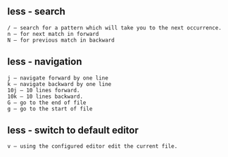 less - search
-------------

```shell
/ – search for a pattern which will take you to the next occurrence.
n – for next match in forward
N – for previous match in backward
```

less - navigation
-----------------

```
j – navigate forward by one line
k – navigate backward by one line
10j – 10 lines forward.
10k – 10 lines backward.
G – go to the end of file
g – go to the start of file
```

less - switch to default editor
-------------------------------

```
v – using the configured editor edit the current file.
```
